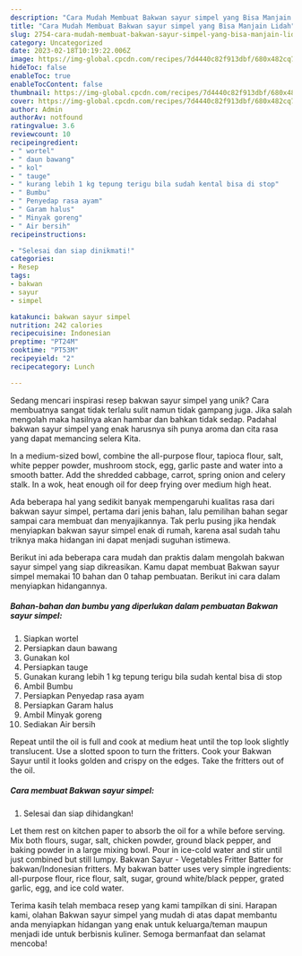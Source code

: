 ```yaml
---
description: "Cara Mudah Membuat Bakwan sayur simpel yang Bisa Manjain Lidah"
title: "Cara Mudah Membuat Bakwan sayur simpel yang Bisa Manjain Lidah"
slug: 2754-cara-mudah-membuat-bakwan-sayur-simpel-yang-bisa-manjain-lidah
category: Uncategorized
date: 2023-02-18T10:19:22.006Z
image: https://img-global.cpcdn.com/recipes/7d4440c82f913dbf/680x482cq70/bakwan-sayur-simpel-foto-resep-utama.jpg
hideToc: false
enableToc: true
enableTocContent: false
thumbnail: https://img-global.cpcdn.com/recipes/7d4440c82f913dbf/680x482cq70/bakwan-sayur-simpel-foto-resep-utama.jpg
cover: https://img-global.cpcdn.com/recipes/7d4440c82f913dbf/680x482cq70/bakwan-sayur-simpel-foto-resep-utama.jpg
author: Admin
authorAv: notfound
ratingvalue: 3.6
reviewcount: 10
recipeingredient:
- " wortel"
- " daun bawang"
- " kol"
- " tauge"
- " kurang lebih 1 kg tepung terigu bila sudah kental bisa di stop"
- " Bumbu"
- " Penyedap rasa ayam"
- " Garam halus"
- " Minyak goreng"
- " Air bersih"
recipeinstructions:

- "Selesai dan siap dinikmati!"
categories:
- Resep
tags:
- bakwan
- sayur
- simpel

katakunci: bakwan sayur simpel 
nutrition: 242 calories
recipecuisine: Indonesian
preptime: "PT24M"
cooktime: "PT53M"
recipeyield: "2"
recipecategory: Lunch

---
```





Sedang mencari inspirasi resep bakwan sayur simpel yang unik? Cara membuatnya sangat tidak terlalu sulit namun tidak gampang juga. Jika salah mengolah maka hasilnya akan hambar dan bahkan tidak sedap. Padahal bakwan sayur simpel yang enak harusnya sih punya aroma dan cita rasa yang dapat memancing selera Kita.





In a medium-sized bowl, combine the all-purpose flour, tapioca flour, salt, white pepper powder, mushroom stock, egg, garlic paste and water into a smooth batter. Add the shredded cabbage, carrot, spring onion and celery stalk. In a wok, heat enough oil for deep frying over medium high heat.

Ada beberapa hal yang sedikit banyak mempengaruhi kualitas rasa dari bakwan sayur simpel, pertama dari jenis bahan, lalu pemilihan bahan segar sampai cara membuat dan menyajikannya. Tak perlu pusing jika hendak menyiapkan bakwan sayur simpel enak di rumah, karena asal sudah tahu triknya maka hidangan ini dapat menjadi suguhan istimewa.






Berikut ini ada beberapa cara mudah dan praktis dalam mengolah bakwan sayur simpel yang siap dikreasikan. Kamu dapat membuat Bakwan sayur simpel memakai 10 bahan dan 0 tahap pembuatan. Berikut ini cara dalam menyiapkan hidangannya.

<!--inarticleads1-->

##### Bahan-bahan dan bumbu yang diperlukan dalam pembuatan Bakwan sayur simpel:

1. Siapkan  wortel
1. Persiapkan  daun bawang
1. Gunakan  kol
1. Persiapkan  tauge
1. Gunakan  kurang lebih 1 kg tepung terigu bila sudah kental bisa di stop
1. Ambil  Bumbu
1. Persiapkan  Penyedap rasa ayam
1. Persiapkan  Garam halus
1. Ambil  Minyak goreng
1. Sediakan  Air bersih


Repeat until the oil is full and cook at medium heat until the top look slightly translucent. Use a slotted spoon to turn the fritters. Cook your Bakwan Sayur until it looks golden and crispy on the edges. Take the fritters out of the oil. 

<!--inarticleads2-->

##### Cara membuat Bakwan sayur simpel:


1. Selesai dan siap dihidangkan!

Let them rest on kitchen paper to absorb the oil for a while before serving. Mix both flours, sugar, salt, chicken powder, ground black pepper, and baking powder in a large mixing bowl. Pour in ice-cold water and stir until just combined but still lumpy. Bakwan Sayur - Vegetables Fritter Batter for bakwan/Indonesian fritters. My bakwan batter uses very simple ingredients: all-purpose flour, rice flour, salt, sugar, ground white/black pepper, grated garlic, egg, and ice cold water. 

Terima kasih telah membaca resep yang kami tampilkan di sini. Harapan kami, olahan Bakwan sayur simpel yang mudah di atas dapat membantu anda menyiapkan hidangan yang enak untuk keluarga/teman maupun menjadi ide untuk berbisnis kuliner. Semoga bermanfaat dan selamat mencoba!
